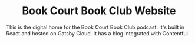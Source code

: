 
<h1 align="center">
  Book Court Book Club Website
</h1>

<p>This is the digital home for the Book Court Book Club podcast. It's built in React and hosted on Gatsby Cloud. It has a blog integrated with Contentful.</p>
